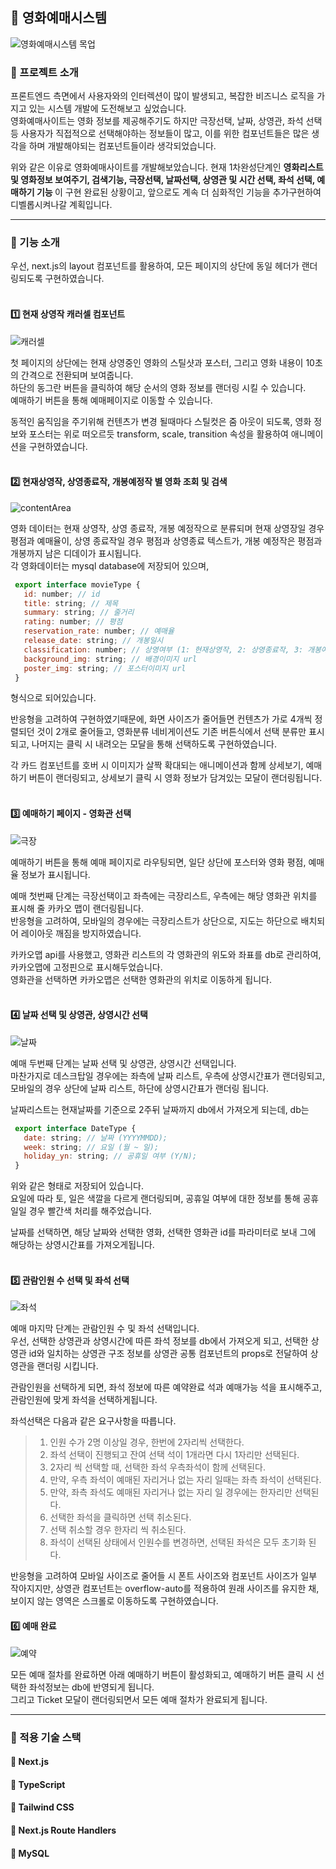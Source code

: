 ## 🍿 영화예매시스템
![영화예매시스템 목업](https://github.com/hun0613/cinema-system/assets/106587166/b7e7e39c-bec7-4e0f-86c0-1adb965f5b2c)

### 📌 프로젝트 소개
프론트엔드 측면에서 사용자와의 인터렉션이 많이 발생되고, 복잡한 비즈니스 로직을 가지고 있는 시스템 개발에 도전해보고 싶었습니다. <br />
영화예매사이트는 영화 정보를 제공해주기도 하지만 극장선택, 날짜, 상영관, 좌석 선택 등 사용자가 직접적으로 선택해야하는 정보들이 많고, 이를 위한 컴포넌트들은 많은 생각을 하며 개발해야되는 컴포넌트들이라 생각되었습니다.

위와 같은 이유로 영화예매사이트를 개발해보았습니다.
현재 1차완성단계인 <b>영화리스트 및 영화정보 보여주기, 검색기능, 극장선택, 날짜선택, 상영관 및 시간 선택, 좌석 선택, 예매하기 기능 </b>이 구현 완료된 상황이고, 앞으로도 계속 더 심화적인 기능을 추가구현하여 디벨롭시켜나갈 계획입니다.

---
### 📌 기능 소개
우선, next.js의 layout 컴포넌트를 활용하여, 모든 페이지의 상단에 동일 헤더가 랜더링되도록 구현하였습니다. <br /><br />
#### 1️⃣ 현재 상영작 캐러셀 컴포넌트
![캐러셀](https://github.com/hun0613/cinema-system/assets/106587166/701eec8f-7067-4c75-b483-467aac695740)

첫 페이지의 상단에는 현재 상영중인 영화의 스틸샷과 포스터, 그리고 영화 내용이 10초의 간격으로 전환되며 보여줍니다.<br />
하단의 동그란 버튼을 클릭하여 해당 순서의 영화 정보를 랜더링 시킬 수 있습니다.<br />
예매하기 버튼을 통해 예매페이지로 이동할 수 있습니다.

동적인 움직임을 주기위해 컨텐츠가 변경 될때마다 스틸컷은 줌 아웃이 되도록, 영화 정보와 포스터는 위로 떠오르듯 transform, scale, transition 속성을 활용하여 애니메이션을 구현하였습니다.
<br /><br />
#### 2️⃣ 현재상영작, 상영종료작, 개봉예정작 별 영화 조회 및 검색
![contentArea](https://github.com/hun0613/cinema-system/assets/106587166/6f51cc8f-50e4-450d-8d60-e16f282d3bc9)

영화 데이터는 현재 상영작, 상영 종료작, 개봉 예정작으로 분류되며 현재 상영장일 경우 평점과 예매율이, 상영 종료작일 경우 평점과 상영종료 텍스트가, 개봉 예정작은 평점과 개봉까지 남은 디데이가 표시됩니다. <br/>
각 영화데이터는 mysql database에 저장되어 있으며, 
```javascript
 export interface movieType {
   id: number; // id
   title: string; // 제목
   summary: string; // 줄거리
   rating: number; // 평점
   reservation_rate: number; // 예매율
   release_date: string; // 개봉일시
   classification: number; // 상영여부 (1: 현재상영작, 2: 상영종료작, 3: 개봉예정작)
   background_img: string; // 배경이미지 url
   poster_img: string; // 포스터이미지 url
 }
```
형식으로 되어있습니다. <br />

반응형을 고려하여 구현하였기때문에, 화면 사이즈가 줄어들면 컨텐츠가 가로 4개씩 정렬되던 것이 2개로 줄어들고, 영화분류 네비게이션도 기존 버튼식에서 선택 분류만 표시되고, 나머지는 클릭 시 내려오는 모달을 통해 선택하도록 구현하였습니다. <br/>

각 카드 컴포넌트를 호버 시 이미지가 살짝 확대되는 애니메이션과 함께 상세보기, 예매하기 버튼이 랜더링되고, 상세보기 클릭 시 영화 정보가 담겨있는 모달이 랜더링됩니다.
<br /><br />
#### 3️⃣ 예매하기 페이지 - 영화관 선택
![극장](https://github.com/hun0613/cinema-system/assets/106587166/452b3bc8-918d-46ae-a5fe-9c2342ee724b)

예매하기 버튼을 통해 예매 페이지로 라우팅되면, 일단 상단에 포스터와 영화 평점, 예매율 정보가 표시됩니다.

예매 첫번째 단계는 극장선택이고 좌측에는 극장리스트, 우측에는 해당 영화관 위치를 표시해 줄 카카오 맵이 랜더링됩니다. <br />
반응형을 고려하여, 모바일의 경우에는 극장리스트가 상단으로, 지도는 하단으로 배치되어 레이아웃 깨짐을 방지하였습니다.

카카오맵 api를 사용했고, 영화관 리스트의 각 영화관의 위도와 좌표를 db로 관리하여, 카카오맵에 고정핀으로 표시해두었습니다.<br />
영화관을 선택하면 카카오맵은 선택한 영화관의 위치로 이동하게 됩니다.<br /><br />
#### 4️⃣ 날짜 선택 및 상영관, 상영시간 선택
![날짜](https://github.com/hun0613/cinema-system/assets/106587166/b07365e6-7963-4ecc-ba52-af152b9c14fe)

예매 두번째 단계는 날짜 선택 및 상영관, 상영시간 선택입니다.<br />
마찬가지로 데스크탑일 경우에는 좌측에 날짜 리스트, 우측에 상영시간표가 랜더링되고, 모바일의 경우 상단에 날짜 리스트, 하단에 상영시간표가 랜더링 됩니다.

날짜리스트는 현재날짜를 기준으로 2주뒤 날짜까지 db에서 가져오게 되는데, db는
```javascript
 export interface DateType {
   date: string; // 날짜 (YYYYMMDD);
   week: string; // 요일 (월 ~ 일);
   holiday_yn: string; // 공휴일 여부 (Y/N);
 }
```
위와 같은 형태로 저장되어 있습니다. <br />
요일에 따라 토, 일은 색깔을 다르게 랜더링되며, 공휴일 여부에 대한 정보를 통해 공휴일일 경우 빨간색 처리를 해주었습니다.

날짜를 선택하면, 해당 날짜와 선택한 영화, 선택한 영화관 id를 파라미터로 보내 그에 해당하는 상영시간표를 가져오게됩니다. <br /><br />

#### 5️⃣ 관람인원 수 선택 및 좌석 선택
![좌석](https://github.com/hun0613/cinema-system/assets/106587166/6fe156ea-4214-4af6-abda-b9b345f59771)

예매 마지막 단계는 관람인원 수 및 좌석 선택입니다. <br />
우선, 선택한 상영관과 상영시간에 따른 좌석 정보를 db에서 가져오게 되고, 선택한 상영관 id와 일치하는 상영관 구조 정보를 상영관 공통 컴포넌트의 props로 전달하여 상영관을 랜더링 시킵니다.

관람인원을 선택하게 되면, 좌석 정보에 따른 예약완료 석과 예매가능 석을 표시해주고, 관람인원에 맞게 좌석을 선택하게됩니다.

좌석선택은 다음과 같은 요구사항을 따릅니다.

> 1. 인원 수가 2명 이상일 경우, 한번에 2자리씩 선택한다. <br />
> 2. 좌석 선택이 진행되고 잔여 선택 석이 1개라면 다시 1자리만 선택된다.  <br />
> 3. 2자리 씩 선택할 때, 선택한 좌석 우측좌석이 함께 선택된다. <br />
> 4. 만약, 우측 좌석이 예매된 자리거나 없는 자리 일때는 좌측 좌석이 선택된다. <br />
> 5. 만약, 좌측 좌석도 예매된 자리거나 없는 자리 일 경우에는 한자리만 선택된다. <br />
> 6. 선택한 좌석을 클릭하면 선택 취소된다. <br />
> 7. 선택 취소할 경우 한자리 씩 취소된다. <br />
> 8. 좌석이 선택된 상태에서 인원수를 변경하면, 선택된 좌석은 모두 초기화 된다.

반응형을 고려하여 모바일 사이즈로 줄어들 시 폰트 사이즈와 컴포넌트 사이즈가 일부 작아지지만, 상영관 컴포넌트는 overflow-auto를 적용하여 원래 사이즈를 유지한 채, 보이지 않는 영역은 스크롤로 이동하도록 구현하였습니다.

#### 6️⃣ 예매 완료
![예약](https://github.com/hun0613/cinema-system/assets/106587166/d9c5ad53-34d0-4cdf-9470-188495df9e85)

모든 예매 절차를 완료하면 아래 예매하기 버튼이 활성화되고, 예매하기 버튼 클릭 시 선택한 좌석정보는 db에 반영되게 됩니다. <br />
그리고 Ticket 모달이 랜더링되면서 모든 예매 절차가 완료되게 됩니다.

---
### 📌 적용 기술 스택
#### 📎 Next.js
#### 📎 TypeScript
#### 📎 Tailwind CSS
#### 📎 Next.js Route Handlers
#### 📎 MySQL

